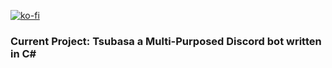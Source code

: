 [![ko-fi](https://www.ko-fi.com/img/githubbutton_sm.svg)](https://ko-fi.com/M4M727GDD)

### Current Project: Tsubasa a Multi-Purposed Discord bot written in C#
